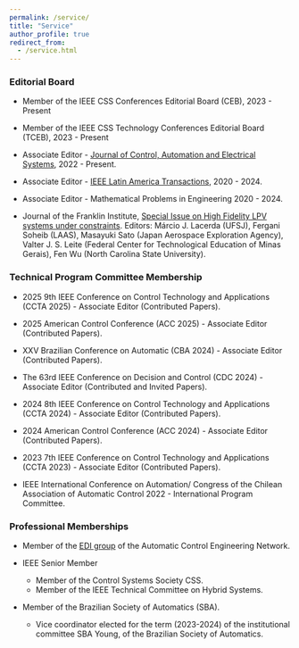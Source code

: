 ```yaml
---
permalink: /service/
title: "Service"
author_profile: true
redirect_from: 
  - /service.html
---
```



### Editorial Board

- Member of the IEEE CSS Conferences Editorial Board (CEB), 2023 - Present
   
- Member of the IEEE CSS Technology Conferences Editorial Board (TCEB), 2023 - Present

- Associate Editor - [Journal of Control, Automation and Electrical Systems](https://www.springer.com/journal/40313/editors), 2022 - Present.

- Associate Editor - [IEEE Latin America Transactions](https://latamt.ieeer9.org/index.php/transactions/about/editorialTeam), 2020 - 2024.

- Associate Editor - Mathematical Problems in Engineering 2020 - 2024.

- Journal of the Franklin Institute, [Special Issue on High Fidelity LPV systems under constraints](https://doi.org/10.1016/j.jfranklin.2022.02.029).
   Editors: Márcio J. Lacerda (UFSJ), Fergani Soheib (LAAS), Masayuki Sato (Japan Aerospace Exploration Agency), Valter J. S. Leite (Federal Center for Technological Education of Minas Gerais), Fen Wu (North Carolina State University).

### Technical Program Committee Membership

- 2025 9th IEEE Conference on Control Technology and Applications (CCTA 2025) - Associate Editor (Contributed Papers).

- 2025 American Control Conference (ACC 2025) - Associate Editor (Contributed Papers).

- XXV Brazilian Conference on Automatic (CBA 2024) - Associate Editor (Contributed Papers).

- The 63rd IEEE Conference on Decision and Control (CDC 2024) - Associate Editor (Contributed and Invited Papers).

- 2024 8th IEEE Conference on Control Technology and Applications (CCTA 2024) - Associate Editor (Contributed Papers).

- 2024 American Control Conference (ACC 2024) - Associate Editor (Contributed Papers).

- 2023 7th IEEE Conference on Control Technology and Applications (CCTA 2023) - Associate Editor (Contributed Papers).

- IEEE International Conference on Automation/ Congress of the Chilean Association of Automatic Control 2022 - International Program Committee.

### Professional Memberships

- Member of the [EDI group](https://ukcontrol.org/the-team?e-filter-d9e58b7-team-category=edi) of the Automatic Control Engineering Network.

- IEEE Senior Member
  - Member of the Control Systems Society CSS. 
  - Member of the IEEE Technical Committee on Hybrid Systems.

- Member of the Brazilian Society of Automatics (SBA).
  - Vice coordinator elected for the term (2023-2024) of the institutional committee SBA Young, of the Brazilian Society of Automatics.


